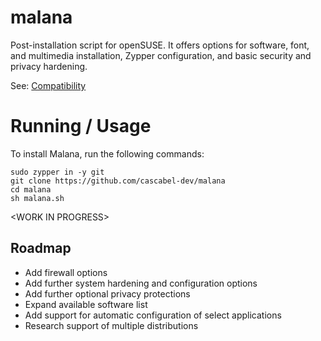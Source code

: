 # malana
Post-installation script for openSUSE.  It offers options for software, font, and multimedia installation, Zypper configuration, and basic security and privacy hardening.

See: [Compatibility](docs/compatibility.md)

# Running / Usage
To install Malana, run the following commands:
```
sudo zypper in -y git
git clone https://github.com/cascabel-dev/malana
cd malana
sh malana.sh
```
\<WORK IN PROGRESS>

## Roadmap
* Add firewall options  
* Add further system hardening and configuration options  
* Add further optional privacy protections  
* Expand available software list  
* Add support for automatic configuration of select applications  
* Research support of multiple distributions  
